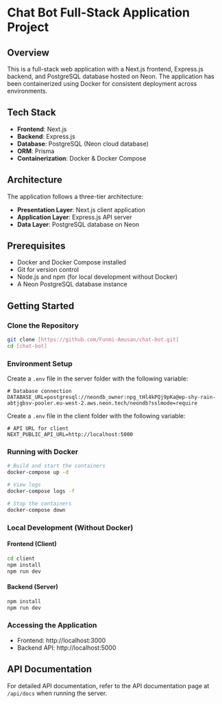 # Chat Bot Full-Stack Application Project

## Overview
This is a full-stack web application with a Next.js frontend, Express.js backend, and PostgreSQL database hosted on Neon. The application has been containerized using Docker for consistent deployment across environments.

## Tech Stack
- **Frontend**: Next.js 
- **Backend**: Express.js
- **Database**: PostgreSQL (Neon cloud database)
- **ORM**: Prisma
- **Containerization**: Docker & Docker Compose

## Architecture
The application follows a three-tier architecture:
- **Presentation Layer**: Next.js client application
- **Application Layer**: Express.js API server
- **Data Layer**: PostgreSQL database on Neon

## Prerequisites
- Docker and Docker Compose installed
- Git for version control
- Node.js and npm (for local development without Docker)
- A Neon PostgreSQL database instance

## Getting Started

### Clone the Repository
```bash
git clone [https://github.com/Funmi-Amusan/chat-bot.git]
cd [chat-bot]
```

### Environment Setup
Create a `.env` file in the server folder with the following variable:
```
# Database connection
DATABASE_URL=postgresql://neondb_owner:npg_tHl4kPQj9pKa@ep-shy-rain-abtjgbsv-pooler.eu-west-2.aws.neon.tech/neondb?sslmode=require
```

Create a `.env` file in the client folder with the following variable:
```
# API URL for client
NEXT_PUBLIC_API_URL=http://localhost:5000
```

### Running with Docker
```bash
# Build and start the containers
docker-compose up -d

# View logs
docker-compose logs -f

# Stop the containers
docker-compose down
```

### Local Development (Without Docker)
#### Frontend (Client)
```bash
cd client
npm install
npm run dev
```

#### Backend (Server)
```bash
npm install
npm run dev
```

### Accessing the Application
- Frontend: http://localhost:3000
- Backend API: http://localhost:5000

## API Documentation
For detailed API documentation, refer to the API documentation page at `/api/docs` when running the server.
